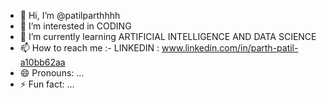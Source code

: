 - 👋 Hi, I’m @patilparthhhh
- 👀 I’m interested in CODING
- 🌱 I’m currently learning ARTIFICIAL INTELLIGENCE AND DATA SCIENCE
- 📫 How to reach me :- LINKEDIN : www.linkedin.com/in/parth-patil-a10bb62aa
- 😄 Pronouns: ...
- ⚡ Fun fact: ...

<!---
patilparthhhh/patilparthhhh is a ✨ special ✨ repository because its `README.md` (this file) appears on your GitHub profile.
You can click the Preview link to take a look at your changes.
--->
